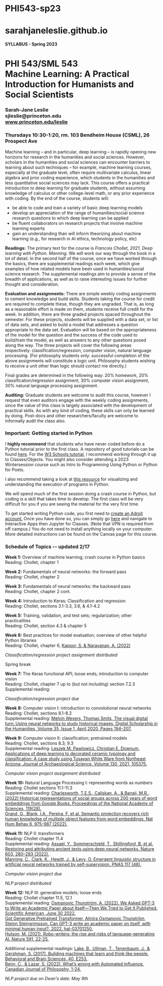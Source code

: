 # PHI543-sp23

# sarahjaneleslie.github.io
<b>SYLLABUS - Spring 2023</b>

<H1>PHI 543/SML 543<br>
Machine Learning: A Practical Introduction for Humanists and Social Scientists</H1>
<H3>Sarah-Jane Leslie<br>
sjleslie@princeton.edu<br>
	<a href="www.princeton.edu/leslie">www.princeton.edu/leslie</a></H3>

<H3> Thursdays 10:30-1:20, rm. 103 Bendheim House (CSML), 26 Prospect Ave</H3>


<p>Machine learning – and in particular, deep learning – is rapidly opening new horizons for research in the humanities and social sciences. However, scholars in the humanities and social sciences can encounter barriers to learning about such techniques – for example, machine learning courses, especially at the graduate level, often require multivariate calculus, linear algebra and prior coding experience, which students in the humanities and less quantitative social sciences may lack. This course offers a practical introduction to deep learning for graduate students, without assuming knowledge of calculus or other college-level math, or any prior experience with coding. By the end of the course, students will:</p> 

<ul><li>be able to code and train a variety of basic deep learning models</li>
<li>develop an appreciation of the range of humanities/social science research questions to which deep learning can be applied</li>
<li>be fluent collaborators on research projects that involve machine learning experts</li>
<li>gain an understanding than will inform theorizing about machine learning (e.g., for research in AI ethics, technology policy, etc)</li></ul>

<p><b>Readings:</b> The primary text for the course is <em>Francois Chollet, 2021, Deep learning with Python. Manning.</em> We will work our way through the book in a lot of detail. In the second half of the course, once we have worked through the basics, there are supplemental readings each week, which give examples of how related models have been used in humanities/social science research. The supplemental readings aim to provide a sense of the breadth of applications, as well as to raise interesting issues for further thought and consideration.</p>

<p><b>Evaluation and assignments:</b> There are simple weekly coding assignments to cement knowledge and build skills. Students taking the course for credit are required to complete these, though they are ungraded. That is, as long as a reasonable effort is made on them, students receive full credit for the week. In addition, there are three graded projects spaced throughout the semester. For these projects, students will be supplied with a data set, or list of data sets, and asked to build a model that addresses a question appropriate to the data set. Evaluation will be based on the appropriateness of the model for the question and the success of the code used to build/train the model, as well as answers to any other questions posed along the way. The three projects will cover the following areas respectively: classification/regression, computer vision, natural language processing. (For philosophy students only: successful completion of the above assignments will constitute a logic unit. Philosophy students wishing to receive a unit other than logic should contact me directly.) </p> 

<p>Final grades are determined in the following way: 20% homework, 20% classification/regression assignment, 30% computer vision assignment, 30% natural language processing assignment. </p>

<p><b>Auditing:</b> Graduate students are welcome to audit this course, however I request that even auditors engage with the weekly coding assignments, since the value of this class is largely associated with the development of practical skills. As with any kind of coding, these skills can only be learned by doing. Post-docs and other researchers/faculty are welcome to informally audit the class also.</p>


<H3>Important: Getting started in Python</H3>

<p>I <b>highly recommend</b> that students who have never coded before do a Python tutorial prior to the first class. A repository of good tutorials can be found <a href="https://researchcomputing.princeton.edu/external-online-resources/python">here</a>. For the <a href="https://www.w3schools.com/python/">W3 Schools tutorial,</a> I recommend working through it up to Classes/Objects. You might also consider attending a 2023 Wintersession course such as Intro to Programming Using Python or Python for Poets.</p>

<p>I also recommend taking a look at <a href="https://pythontutor.com/python-debugger.html#mode=edit">this resource</a> for visualizing and understanding the execution of programs in Python.</p>

<p>We will spend much of the first session doing a crash course in Python, but coding is a skill that takes time to develop. The first class will be very difficult for you if you are seeing the material for the very first time.</p>

<p>To get started writing Python code, you first need to <a href="https://forms.rc.princeton.edu/registration/?q=adroit">create an Adroit account.</a> Once you have done so, you can simply go <a href="https://myadroit.princeton.edu/">here</a> and navigate to Interactive Apps then Jupyter for Classes. (Note that VPN is required from off campus.) You do not need to install anything locally on your computer. More detailed instructions can be found on the Canvas page for this course.</p>

<H3>Schedule of Topics -- updated 2/17</H3>

<p><b>Week 1:</b> Overview of machine learning; crash course in Python basics<br>
Reading: Chollet, chapter 1</p>

<p><b>Week 2:</b> Fundamentals of neural networks: the forward pass<br>
Reading: Chollet, chapter 2</p>

<p><b>Week 3:</b> Fundamentals of neural networks: the backward pass<br>
Reading: Chollet, chapter 2 cont.</p>

<p><b>Week 4:</b> Introduction to Keras;  Classification and regression<br>
Reading: Chollet, sections 3.1-3.3, 3.6, & 4.1-4.2</p>

<p><b>Week 5:</b> Training, validation, and test sets; regularization; other practicalities<br>
Reading: Chollet, section 4.3 & chapter 5</p>

<p><b>Week 6:</b> Best practices for model evaluation; overview of other helpful Python libraries<br>
Reading: Chollet, chapter 6, <a href="https://arxiv.org/abs/2207.07048">Kapoor, S. & Narayanan, A. (2022)</a> </p>

<em>Classification/regression project assignment distributed</em>

<p>Spring break</p>

<p><b>Week 7:</b> The Keras functional API; loose ends; introduction to computer vision<br>
Reading: Chollet, chapter 7 up to (but not including) section 7.2.3<br>
Supplemental reading:  </p>

<em>Classification/regression project due</em>

<p><b>Week 8:</b> Computer vision I: introduction to convolutional neural networks<br>
Reading: Chollet, sections 8.1-8.2<br>
Supplemental reading: <a href="https://academic.oup.com/dsh/article/35/1/194/5296356">Melvin Wevers, Thomas Smits, The visual digital turn: Using neural networks to study historical images, Digital Scholarship in the Humanities, Volume 35, Issue 1, April 2020, Pages 194–207.</a></p>

<p><b>Week 9:</b> Computer vision II: classification; pretrained models<br>
Reading: Chollet, sections 8.3; 9.3<br>
Supplemental reading: <a href="https://www.sciencedirect.com/science/article/pii/S0305440321000455">Leszek M. Pawlowicz, Christian E. Downum, Applications of deep learning to decorated ceramic typology and classification: A case study using Tusayan White Ware from Northeast Arizona, Journal of Archaeological Science, Volume 130, 2021, 105375.</a></p>

<em>Computer vision project assignment distributed</em>

<p><b>Week 10:</b> Natural Language Processing I: representing words as numbers<br>
Reading: Chollet sections 11.1-11.3<br>
Supplemental reading: <a href="https://tessaescharlesworth.files.wordpress.com/2022/07/charlesworth_hist-embeddings_published.pdf">Charlesworth, T.E.S., Caliskan, A., & Banaji, M.R., (2022) Historical representations of social groups across 200 years of word embeddings from Google Books. Proceedings of the National Academy of Sciences, 119(28).</a><br> 
<a href="https://www.nature.com/articles/s41562-022-01316-8">Grand, G., Blank, I.A., Pereira, F. et al. Semantic projection recovers rich human knowledge of multiple object features from word embeddings. Nat Hum Behav 6, 975–987 (2022).</a> <br>




<p><b>Week 11:</b> NLP II: transformers<br>
Reading: Chollet chapter 11.4<br>
Supplemental reading: <a href="https://www.nature.com/articles/s41586-022-04448-z?utm_campaign=The%20Batch&utm_medium=email&_hsmi=222428230&_hsenc=p2ANqtz-_kr0H_rGJOIJRXWpDlGwP298BuR5SoKbROhB05hKXLpwXYaktKDQq3fq7RfNIXxV4DSCytHhkc_T2aCIlnx-SWBivzg1GfDrQFM5c4bz-0KgE_Low&utm_content=222428230&utm_source=hs_email">Assael, Y., Sommerschield, T., Shillingford, B. et al. Restoring and attributing ancient texts using deep neural networks. Nature 603, 280–283 (2022).</a> </br>
<a href="https://www.pnas.org/doi/10.1073/pnas.1907367117">Manning, C., Clark, K., Hewitt, J., & Levy, O. Emergent linguistic structure in artificial neural networks trained by self-supervision. PNAS 117 (48).</a></p>

<em>Computer vision project due</em><br>

<em>NLP project distributed</em><br>


<p><b>Week 12:</b> NLP III: generative models; loose ends<br>
Reading: Chollet chapter 11.5, 12.1<br>
Supplemental reading: <a href="https://www.scientificamerican.com/article/we-asked-gpt-3-to-write-an-academic-paper-about-itself-mdash-then-we-tried-to-get-it-published/">Osmanovic Thunström, A. (2022). We Asked GPT-3 to Write an Academic Paper about Itself—Then We Tried to Get It Published. Scientific American, June 30 2022.</a> <br>
<a href="https://hal.archives-ouvertes.fr/hal-03701250/document"> Gpt Generative Pretrained Transformer, Almira Osmanovic Thunström, Steinn Steingrimsson. Can GPT-3 write an academic paper on itself, with minimal human input?. 2022. hal-03701250.</a><br>
<a href="https://www.nature.com/articles/d41586-021-00530-0">Hutson, M. (2021). Robo-writers: the rise and risks of language-generating AI. Nature 591, 22-25.</a></p>

Additional supplemental readings: <a href="https://www.cambridge.org/core/journals/behavioral-and-brain-sciences/article/building-machines-that-learn-and-think-like-people/A9535B1D745A0377E16C590E14B94993">Lake, B., Ullman, T., Tenenbaum, J., & Gershman, S. (2017). Building machines that learn and think like people. Behavioral and Brain Sciences, 40, E253.</a> <br>
	<a href="https://www.cambridge.org/core/services/aop-cambridge-core/content/view/98F5E24BEADE585050B773D2CBEB1F39/S0045509121000230a.pdf/whats_wrong_with_automated_influence.pdf">Benn, C., & Lazar, S. (2022). What’s wrong with Automated Influence. Canadian Journal of Philosophy, 1-24.</a></p>


<em>NLP project due on Dean's date: May 9th</em>

